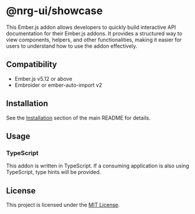 # @nrg-ui/showcase

This Ember.js addon allows developers to quickly build interactive API documentation for their Ember.js addons. It provides a structured way to view components, helpers, and other functionalities, making it easier for users to understand how to use the addon effectively.

## Compatibility

- Ember.js v5.12 or above
- Embroider or ember-auto-import v2

## Installation

See the [Installation](../../README.md#installation) section of the main README for details.

## Usage

### TypeScript

This addon is written in TypeScript. If a consuming application is also using TypeScript, type hints will be provided.

## License

This project is licensed under the [MIT License](../../LICENSE).

<!-- Link references -->
